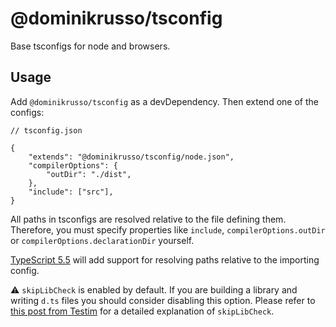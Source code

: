 # @dominikrusso/tsconfig

Base tsconfigs for node and browsers.

## Usage

Add `@dominikrusso/tsconfig` as a devDependency.
Then extend one of the configs:

```jsonc
// tsconfig.json

{
	"extends": "@dominikrusso/tsconfig/node.json",
	"compilerOptions": {
		"outDir": "./dist",
	},
	"include": ["src"],
}
```

All paths in tsconfigs are resolved relative to the file defining them.
Therefore, you must specify properties like `include`,
`compilerOptions.outDir` or `compilerOptions.declarationDir` yourself.

[TypeScript 5.5](https://devblogs.microsoft.com/typescript/announcing-typescript-5-5-beta/#the-configdir-template-variable-for-configuration-files)
will add support for resolving paths relative to the importing config.

⚠️ `skipLibCheck` is enabled by default.
If you are building a library and writing `d.ts` files
you should consider disabling this option.
Please refer to
[this post from Testim](https://www.testim.io/blog/typescript-skiplibcheck/)
for a detailed explanation of `skipLibCheck`.
